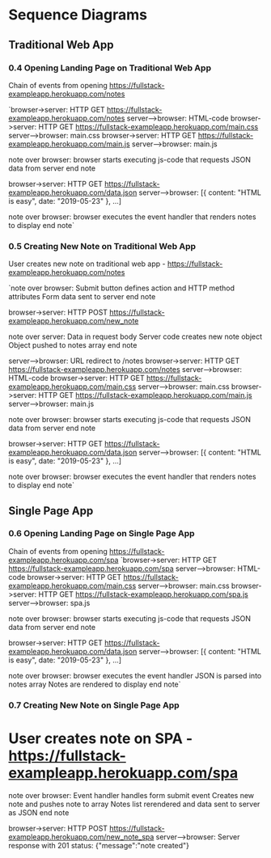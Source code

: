 # Sequence Diagrams 

## Traditional Web App

### 0.4 Opening Landing Page on Traditional Web App
Chain of events from opening https://fullstack-exampleapp.herokuapp.com/notes 

`browser->server: HTTP GET https://fullstack-exampleapp.herokuapp.com/notes
server-->browser: HTML-code
browser->server: HTTP GET https://fullstack-exampleapp.herokuapp.com/main.css
server-->browser: main.css
browser->server: HTTP GET https://fullstack-exampleapp.herokuapp.com/main.js
server-->browser: main.js

note over browser:
browser starts executing js-code
that requests JSON data from server 
end note

browser->server: HTTP GET https://fullstack-exampleapp.herokuapp.com/data.json
server-->browser: [{ content: "HTML is easy", date: "2019-05-23" }, ...]

note over browser:
browser executes the event handler
that renders notes to display
end note`


### 0.5 Creating New Note on Traditional Web App
User creates new note on traditional web app - https://fullstack-exampleapp.herokuapp.com/notes 

`note over browser: 
Submit button defines action
and HTTP method attributes
Form data sent to server
end note

browser->server: HTTP POST https://fullstack-exampleapp.herokuapp.com/new_note

note over server:
Data in request body
Server code creates new note object
Object pushed to notes array
end note

server-->browser: URL redirect to /notes
browser->server: HTTP GET https://fullstack-exampleapp.herokuapp.com/notes
server-->browser: HTML-code
browser->server: HTTP GET https://fullstack-exampleapp.herokuapp.com/main.css
server-->browser: main.css
browser->server: HTTP GET https://fullstack-exampleapp.herokuapp.com/main.js
server-->browser: main.js

note over browser:
browser starts executing js-code
that requests JSON data from server 
end note

browser->server: HTTP GET https://fullstack-exampleapp.herokuapp.com/data.json
server-->browser: [{ content: "HTML is easy", date: "2019-05-23" }, ...]

note over browser:
browser executes the event handler
that renders notes to display
end note`

## Single Page App

### 0.6 Opening Landing Page on Single Page App
Chain of events from opening https://fullstack-exampleapp.herokuapp.com/spa
`browser->server: HTTP GET https://fullstack-exampleapp.herokuapp.com/spa
server-->browser: HTML-code
browser->server: HTTP GET https://fullstack-exampleapp.herokuapp.com/main.css
server-->browser: main.css
browser->server: HTTP GET https://fullstack-exampleapp.herokuapp.com/spa.js
server-->browser: spa.js

note over browser:
browser starts executing js-code
that requests JSON data from server 
end note

browser->server: HTTP GET https://fullstack-exampleapp.herokuapp.com/data.json
server-->browser: [{ content: "HTML is easy", date: "2019-05-23" }, ...]

note over browser:
browser executes the event handler
JSON is parsed into notes array
Notes are rendered to display 
end note`

### 0.7 Creating New Note on Single Page App
# User creates note on SPA - https://fullstack-exampleapp.herokuapp.com/spa

note over browser: 
Event handler handles form submit event
Creates new note and pushes note to array
Notes list rerendered and data sent to server as JSON
end note

browser->server: HTTP POST https://fullstack-exampleapp.herokuapp.com/new_note_spa
server-->browser: Server response with 201 status: {"message":"note created"}